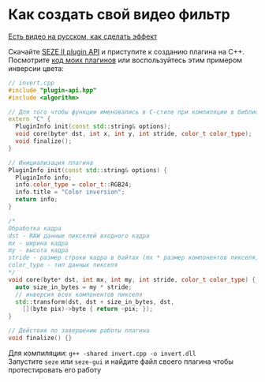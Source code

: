 # Как создать свой видео фильтр
[Есть видео на русском, как сделать эффект](https://youtu.be/tNvp_of47KU)

Скачайте [SEZE II plugin API](../plugin-api.hpp) и приступите к созданию плагина на C++.\
Посмотрите [код моих плагинов](../src/plugins) или воспользуйтесь этим примером инверсии цвета:
```cpp
// invert.cpp
#include "plugin-api.hpp"
#include <algorithm>

// Для того чтобы функции именовались в C-стиле при компиляции в библиотеку
extern "C" {
  PluginInfo init(const std::string& options);
  void core(byte* dst, int x, int y, int stride, color_t color_type);
  void finalize();
}

// Инициализация плагина
PluginInfo init(const std::string& options) {
  PluginInfo info;
  info.color_type = color_t::RGB24;
  info.title = "Color inversion";
  return info;
}

/*
Обработка кадра
dst - RAW данные пикселей входного кадра
mx - ширина кадра
my - высота кадра
stride - размер строки кадра в байтах (mx * размер компонентов пикселя)
color_type - тип данных пикселя
*/
void core(byte* dst, int mx, int my, int stride, color_t color_type) {
  auto size_in_bytes = my * stride;
  // инверсия всех компонентов пикселя
  std::transform(dst, dst + size_in_bytes, dst,
    [](byte pix)->byte { return ~pix; });
}

// Действия по завершению работы плагина
void finalize() {}
```
Для компиляции: ```g++ -shared invert.cpp -o invert.dll```\
Запустите ```seze``` или ```seze-gui``` и найдите файл своего плагина чтобы протестировать его работу
